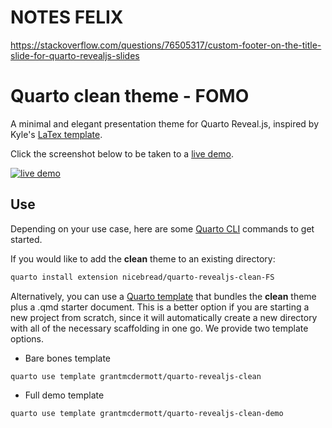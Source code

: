 # NOTES FELIX

https://stackoverflow.com/questions/76505317/custom-footer-on-the-title-slide-for-quarto-revealjs-slides

# Quarto clean theme - FOMO

A minimal and elegant presentation theme for Quarto Reveal.js, inspired by Kyle's
[LaTex template](https://raw.githack.com/kylebutts/templates/master/latex-slides/auxiliary/slides.pdf).

Click the screenshot below to be taken to a
[live demo](https://grantmcdermott.com/quarto-revealjs-clean-demo/template.html).

[![](clean-title.png "live demo")](https://grantmcdermott.com/quarto-revealjs-clean-demo/template.html)

## Use

Depending on your use case, here are some [Quarto CLI](https://quarto.org/)
commands to get started.

If you would like to add the **clean** theme to an existing directory:

```bash
quarto install extension nicebread/quarto-revealjs-clean-FS
```

Alternatively, you can use a
[Quarto template](https://quarto.org/docs/extensions/starter-templates.html)
that bundles the **clean** theme plus a .qmd starter document. This is a better
option if you are starting a new project from scratch, since it will automatically
create a new directory with all of the necessary scaffolding in one go. We provide
two template options.

- Bare bones template

```bash
quarto use template grantmcdermott/quarto-revealjs-clean
```

- Full demo template

```bash
quarto use template grantmcdermott/quarto-revealjs-clean-demo
```
